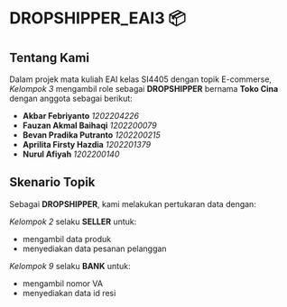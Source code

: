 # DROPSHIPPER_EAI3 📦

## Tentang Kami

Dalam projek mata kuliah EAI kelas SI4405 dengan topik E-commerse, *Kelompok 3* mengambil role sebagai **DROPSHIPPER** bernama **Toko Cina** dengan anggota sebagai berikut:

- **Akbar Febriyanto** *1202204226*
- **Fauzan Akmal Baihaqi** *1202200079*
- **Bevan Pradika Putranto** *1202200215*
- **Aprilita Firsty Hazdia** *1202201379*
- **Nurul Afiyah** *1202200140*

## Skenario Topik

Sebagai **DROPSHIPPER**, kami melakukan pertukaran data dengan:

*Kelompok 2* selaku **SELLER** untuk:
- mengambil data produk
- menyediakan data pesanan pelanggan

*Kelompok 9* selaku **BANK** untuk:
- mengambil nomor VA
- menyediakan data id resi

## 

